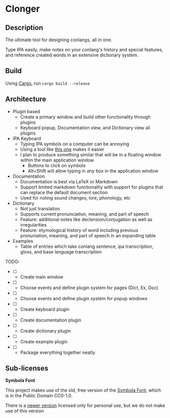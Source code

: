 # Clonger

## Description

The ultimate tool for designing conlangs, all in one.

Type IPA easily, make notes on your conlang's history and special features, and reference created words in an extensive dictionary system.

## Build

Using [Cargo](https://www.rust-lang.org/tools/install), run `cargo build --release`

## Architecture

- Plugin based
  - Create a primary window and build other functionality through plugins
  - Keyboard popup, Documentation view, and Dictionary view all plugins
- IPA Keyboard
  - Typing IPA symbols on a computer can be annoying
  - Using a tool like [this one](https://ipa.typeit.org/full/) makes it easier
  - I plan to produce something similar that will be in a floating window within the main application window
    * Buttons to click on symbols
    * Alt+Shift will allow typing in *any* box in the application window
- Documentation
  - Documentation is best via LaTeX or Markdown
  - Support limited markdown functionality with support for plugins that can replace the default document section
  - Used for noting sound changes, lore, phonology, etc
- Dictionary
  - Not just translation
  - Supports current pronunciation, meaning, and part of speech
  - Feature: additional notes like declension/conjugation as well as irregularities
  - Feature: etymological history of word including previous pronuniation, meaning, and part of speech in an expanding table
- Examples
  - Table of entries which take conlang sentence, ipa transcription, gloss, and base language transcription

TODO:
- [ ] - Create main window
- [ ] - Choose events and define plugin system for pages (Dict, Ex, Doc)
- [ ] - Choose events and define plugin system for popup windows
- [ ] - Create keyboard plugin
- [ ] - Create documentation plugin
- [ ] - Create dictionary plugin
- [ ] - Create example plugin
- [ ] - Package everything together neatly

## Sub-licenses

__Symbola Font__

This project makes use of the old, free version of the [Symbola Font](https://fontlibrary.org/en/font/symbola), which is in the Public Domain CC0-1.0.

There is a [newer version](https://dn-works.com/ufas/) licensed only for personal use, but we do not make use of this version
